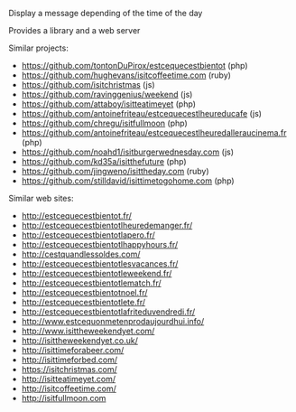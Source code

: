 Display a message depending of the time of the day

Provides a library and a web server

Similar projects:
  * https://github.com/tontonDuPirox/estcequecestbientot (php)
  * https://github.com/hughevans/isitcoffeetime.com (ruby)
  * https://github.com/isitchristmas (js)
  * https://github.com/ravinggenius/weekend (js)
  * https://github.com/attaboy/isitteatimeyet (php)
  * https://github.com/antoinefriteau/estcequecestlheureducafe (js)
  * https://github.com/chregu/isitfullmoon (php)
  * https://github.com/antoinefriteau/estcequecestlheuredalleraucinema.fr (php)
  * https://github.com/noahd1/isitburgerwednesday.com (js)
  * https://github.com/kd35a/isitthefuture (php)
  * https://github.com/jingweno/isittheday.com (ruby)
  * https://github.com/stilldavid/isittimetogohome.com (php)

Similar web sites:
  * http://estcequecestbientot.fr/
  * http://estcequecestbientotlheuredemanger.fr/
  * http://estcequecestbientotlapero.fr/
  * http://estcequecestbientotlhappyhours.fr/
  * http://cestquandlessoldes.com/
  * http://estcequecestbientotlesvacances.fr/
  * http://estcequecestbientotleweekend.fr/
  * http://estcequecestbientotlematch.fr/
  * http://estcequecestbientotnoel.fr/
  * http://estcequecestbientotlete.fr/
  * http://estcequecestbientotlafriteduvendredi.fr/
  * http://www.estcequonmetenprodaujourdhui.info/
  * http://www.isittheweekendyet.com/
  * http://isittheweekendyet.co.uk/
  * http://isittimeforabeer.com/
  * http://isittimeforbed.com/
  * https://isitchristmas.com/
  * http://isitteatimeyet.com/
  * http://isitcoffeetime.com/
  * http://isitfullmoon.com
